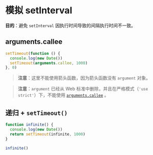 # 模拟 setInterval

**目的**：避免 `setInterval` 因执行时间导致的间隔执行时间不一致。

## arguments.callee

```js
setTimeout(function () {
  console.log(new Date())
  setTimeout(arguments.callee, 1000)
}, 0)
```

> **注意**：这里不能使用箭头函数，因为箭头函数没有 `argument` 对象。

> **注意**：`argument` 已经从 Web 标准中删除，并且在严格模式（`'use strict'`）下，不能使用 [`arguments.callee`](https://developer.mozilla.org/es/docs/Web/JavaScript/Reference/Global_Objects/Function/arguments)
> 。

## 递归 + `setTimeout()`

```js
function infinite() {
  console.log(new Date())
  return setTimeout(infinite, 1000)
}

infinite()
```
